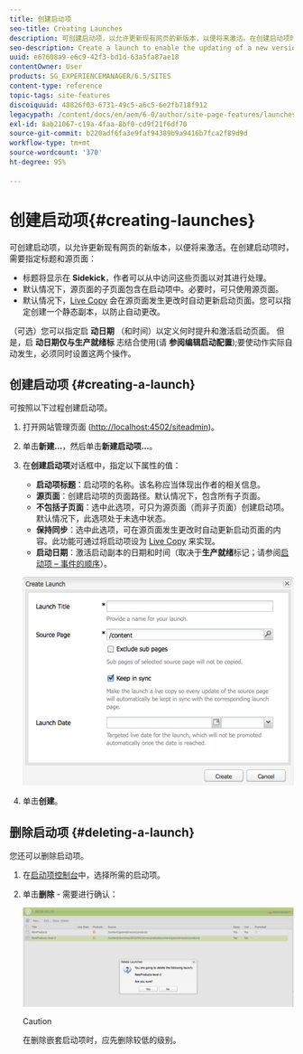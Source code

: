 ```yaml
---
title: 创建启动项
seo-title: Creating Launches
description: 可创建启动项，以允许更新现有网页的新版本，以便将来激活。在创建启动项时，需要指定标题和源页面。
seo-description: Create a launch to enable the updating of a new version of existing web pages for future activation. When you create a Launch, you specify a title and the source page.
uuid: e67608a9-e6c9-42f3-bd1d-63a5fa87ae18
contentOwner: User
products: SG_EXPERIENCEMANAGER/6.5/SITES
content-type: reference
topic-tags: site-features
discoiquuid: 48826f03-6731-49c5-a6c5-6e2fb718f912
legacypath: /content/docs/en/aem/6-0/author/site-page-features/launches
exl-id: 8ab21067-c19a-4faa-8bf0-cd9f21f6df70
source-git-commit: b220adf6fa3e9faf94389b9a9416b7fca2f89d9d
workflow-type: tm+mt
source-wordcount: '370'
ht-degree: 95%

---
```


# 创建启动项{#creating-launches}

可创建启动项，以允许更新现有网页的新版本，以便将来激活。在创建启动项时，需要指定标题和源页面：

* 标题将显示在 **Sidekick**，作者可以从中访问这些页面以对其进行处理。
* 默认情况下，源页面的子页面包含在启动项中。必要时，可只使用源页面。
* 默认情况下，[Live Copy](/help/sites-administering/msm.md) 会在源页面发生更改时自动更新启动页面。您可以指定创建一个静态副本，以防止自动更改。

（可选）您可以指定启 **动日期** （和时间）以定义何时提升和激活启动页面。 但是，启 **动日期仅与生产就绪标** 志结合使用(请 **参阅编辑启动配置**[](/help/sites-classic-ui-authoring/classic-launches-editing.md#editing-a-launch-configuration));要使动作实际自动发生，必须同时设置这两个操作。

## 创建启动项 {#creating-a-launch}

可按照以下过程创建启动项。

1. 打开网站管理页面 ([http://localhost:4502/siteadmin](http://localhost:4502/siteadmin))。
1. 单击&#x200B;**新建...**，然后单击&#x200B;**新建启动项...**。
1. 在&#x200B;**创建启动项**&#x200B;对话框中，指定以下属性的值：

   * **启动项标题**：启动项的名称。该名称应当体现出作者的相关信息。
   * **源页面**：创建启动项的页面路径。默认情况下，包含所有子页面。
   * **不包括子页面**：选中此选项，可只为源页面（而非子页面）创建启动项。默认情况下，此选项处于未选中状态。
   * **保持同步**：选中此选项，可在源页面发生更改时自动更新启动页面的内容。此功能可通过将启动项设为 [Live Copy](/help/sites-administering/msm.md) 来实现。
   * **启动日期**：激活启动副本的日期和时间（取决于&#x200B;**生产就绪**&#x200B;标记；请参阅[启动项 – 事件的顺序](/help/sites-authoring/launches.md#launches-the-order-of-events)）。

   ![chlimage_1-99](assets/chlimage_1-99a.png)

1. 单击&#x200B;**创建**。

## 删除启动项 {#deleting-a-launch}

您还可以删除启动项。

1. 在[启动项控制台](/help/sites-classic-ui-authoring/classic-launches.md)中，选择所需的启动项。
1. 单击&#x200B;**删除** - 需要进行确认：

   ![chlimage_1-100](assets/chlimage_1-100a.png)

   >[!CAUTION]
   >
   >在删除嵌套启动项时，应先删除较低的级别。
